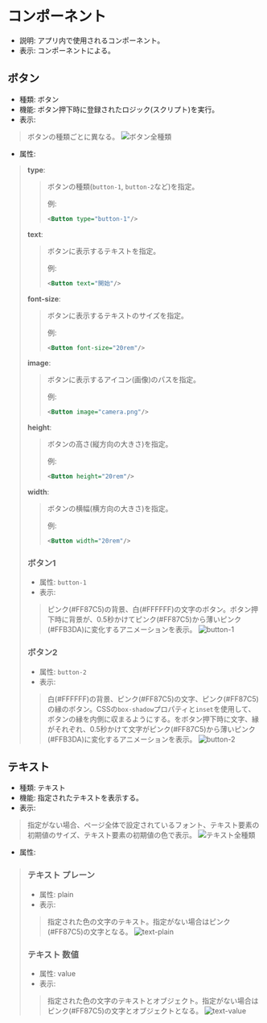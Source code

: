 # コンポーネント
- 説明: アプリ内で使用されるコンポーネント。
- 表示: コンポーネントによる。

## ボタン
- 種類: ボタン
- 機能: ボタン押下時に登録されたロジック(スクリプト)を実行。
- 表示: 
> ボタンの種類ごとに異なる。
> ![ボタン全種類](button-all.png)
- 属性:
> **type**:
> > ボタンの種類(`button-1`, `button-2`など)を指定。
> > 
> > 例:
> > ```xml
> > <Button type="button-1"/>
> > ```
> 
> **text**:
> > ボタンに表示するテキストを指定。
> > 
> > 例:
> > ```xml
> > <Button text="開始"/>
> > ```
> 
> **font-size**:
> > ボタンに表示するテキストのサイズを指定。
> > 
> > 例:
> > ```xml
> > <Button font-size="20rem"/>
> > ```
> 
> **image**:
> > ボタンに表示するアイコン(画像)のパスを指定。
> > 
> > 例:
> > ```xml
> > <Button image="camera.png"/>
> > ```
> 
> **height**:
> > ボタンの高さ(縦方向の大きさ)を指定。
> > 
> > 例:
> > ```xml
> > <Button height="20rem"/>
> > ```
> 
> **width**:
> > ボタンの横幅(横方向の大きさ)を指定。
> > 
> > 例:
> > ```xml
> > <Button width="20rem"/>
> > ```
> 
> ### ボタン1
> - 属性: `button-1`
> - 表示:
> > ピンク(#FF87C5)の背景、白(#FFFFFF)の文字のボタン。ボタン押下時に背景が、0.5秒かけてピンク(#FF87C5)から薄いピンク(#FFB3DA)に変化するアニメーションを表示。
> > ![button-1](button-1.png)
>
> ### ボタン2
> - 属性: `button-2`
> - 表示:
> > 白(#FFFFFF)の背景、ピンク(#FF87C5)の文字、ピンク(#FF87C5)の縁のボタン。CSSの`box-shadow`プロパティと`inset`を使用して、ボタンの縁を内側に収まるようにする。をボタン押下時に文字、縁がそれぞれ、0.5秒かけて文字がピンク(#FF87C5)から薄いピンク(#FFB3DA)に変化するアニメーションを表示。
> > ![button-2](button-2.png)

## テキスト
- 種類: テキスト
- 機能: 指定されたテキストを表示する。
- 表示:
> 指定がない場合、ページ全体で設定されているフォント、テキスト要素の初期値のサイズ、テキスト要素の初期値の色で表示。
> ![テキスト全種類](text-all.png)
- 属性:
> ### テキスト プレーン
> - 属性: plain
> - 表示:
> > 指定された色の文字のテキスト。指定がない場合はピンク(#FF87C5)の文字となる。
> > ![text-plain](text-plain.png)
> 
> ### テキスト 数値
> - 属性: value
> - 表示:
> > 指定された色の文字のテキストとオブジェクト。指定がない場合はピンク(#FF87C5)の文字とオブジェクトとなる。
> > ![text-value](text-value.png)